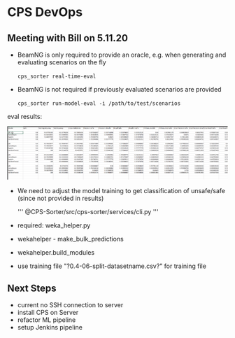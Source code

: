 # CPS DevOps

## Meeting with Bill on 5.11.20

- BeamNG is only required to provide an oracle, e.g. when generating and evaluating scenarios on the fly

    ```cps_sorter real-time-eval```

- BeamNG is not required if previously evaluated scenarios are provided

    ```cps_sorter run-model-eval -i /path/to/test/scenarios```

eval results:

![alt text](results.png)

- We need to adjust the model training to get classification of unsafe/safe (since not provided in results)
    
    ''' @CPS-Sorter/src/cps-sorter/services/cli.py '''

- required: weka_helper.py
- wekahelper - make_bulk_predictions
- wekahelper.build_modules
- use training file "?0.4-06-split-datasetname.csv?" for training file


## Next Steps
- current no SSH connection to server
- install CPS on Server
- refactor ML pipeline
- setup Jenkins pipeline

